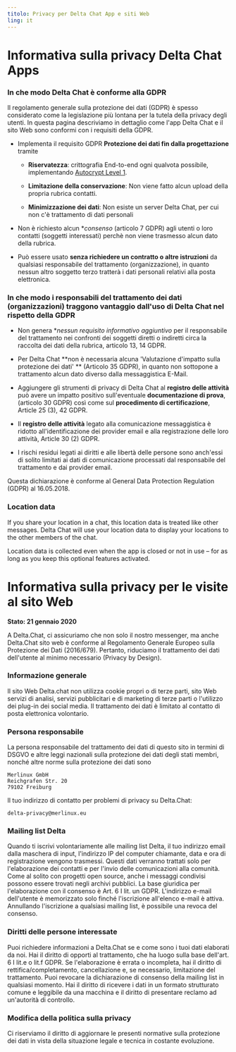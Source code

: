 ```yaml
---
titolo: Privacy per Delta Chat App e siti Web
ling: it
---
```


# Informativa sulla privacy Delta Chat Apps

### In che modo Delta Chat è conforme alla GDPR

Il regolamento generale sulla protezione dei dati (GDPR) è spesso considerato
come la legislazione più lontana per la tutela della privacy degli utenti.
In questa pagina descriviamo in dettaglio come l'app Delta Chat e il sito Web sono conformi
con i requisiti della GDPR.

- Implementa il requisito GDPR **Protezione dei dati fin dalla progettazione** tramite

  - **Riservatezza**: crittografia End-to-end ogni qualvota possibile, implementando
  [Autocrypt Level 1](https://autocrypt.org).

  - **Limitazione della conservazione**: Non viene fatto alcun upload della propria rubrica contatti.

  - **Minimizzazione dei dati**: Non esiste un server Delta Chat, per cui non c'è trattamento di dati personali

- Non è richiesto alcun **consenso* (articolo 7 GDPR) agli utenti o loro contatti (soggetti interessati) perchè non viene trasmesso alcun dato della rubrica.

- Può essere usato **senza richiedere un contratto o altre istruzioni** da qualsiasi responsabile del trattamento (organizzazione), in quanto nessun altro soggetto terzo tratterà i dati personali relativi alla posta elettronica.


### In che modo i responsabili del trattamento dei dati (organizzazioni) traggono vantaggio dall'uso di Delta Chat nel rispetto della GDPR

- Non genera **nessun requisito informativo aggiuntivo* per il responsabile del trattamento nei confronti dei soggetti diretti o indiretti 
circa la raccolta dei dati della rubrica, articolo 13, 14 GDPR.

-  Per Delta Chat **non è necessaria alcuna 'Valutazione d'impatto sulla protezione dei dati' ** (Articolo 35 GDPR), in quanto non sottopone a trattamento alcun dato diverso dalla messaggistica E-Mail.

- Aggiungere gli strumenti di privacy di Delta Chat al 
  **registro delle attività** può avere un impatto positivo 
  sull'eventuale **documentazione di prova**, (articolo 30 GDPR) 
  così come sul **procedimento di certificazione**, Article 25 (3), 42 GDPR.

- Il **registro delle attività** legato alla comunicazione messaggistica è
  ridotto all'identificazione dei provider email e alla registrazione delle loro attività, Article 30 (2) GDPR.

- I rischi residui legati ai diritti e alle libertà delle persone 
  sono anch'essi di solito limitati ai dati di comunicazione processati 
  dal responsabile del trattamento e dai provider email.



Questa dichiarazione è conforme al General Data Protection Regulation (GDPR) al 16.05.2018.


### Location data

If you share your location in a chat,
this location data is treated like other messages.
Delta Chat will use your location data to display your locations
to the other members of the chat.

Location data is collected even when the app is closed or not in use
– for as long as you keep this optional features activated.


# Informativa sulla privacy per le visite al sito Web

**Stato: 21 gennaio 2020**

A Delta.Chat, ci assicuriamo che non solo il nostro messenger, ma anche Delta.Chat
sito web è conforme al Regolamento Generale Europeo sulla Protezione dei Dati
(2016/679). Pertanto, riduciamo il trattamento dei dati dell'utente       al minimo
necessario (Privacy by Design).

### Informazione generale

Il sito Web Delta.chat non utilizza cookie propri o di terze parti, sito Web
servizi di analisi, servizi pubblicitari e di marketing di terze parti o l'utilizzo
dei plug-in dei social media. Il trattamento dei dati è limitato al contatto di posta elettronica
volontario.

### Persona responsabile

La persona responsabile del trattamento dei dati di questo sito in termini di
DSGVO e altre leggi nazionali sulla protezione dei dati degli stati membri, nonché
altre norme sulla protezione dei dati sono

	Merlinux GmbH
	Reichgrafen Str. 20 
	79102 Freiburg

Il tuo indirizzo di contatto per problemi di privacy su Delta.Chat:

	delta-privacy@merlinux.eu

### Mailing list Delta

Quando ti iscrivi volontariamente alle mailing list Delta, il tuo indirizzo email
dalla maschera di input, l'indirizzo IP del computer chiamante, data e ora di
registrazione vengono trasmessi. Questi dati verranno trattati solo per 
l'elaborazione dei contatti e per l'invio delle comunicazioni alla 
comunità. Come al solito con progetti open source, anche i messaggi condivisi possono
essere trovati negli archivi pubblici. La base giuridica per l'elaborazione con il consenso è
Art. 6 I lit. un GDPR. L'indirizzo e-mail dell'utente è memorizzato solo finché
l'iscrizione all'elenco e-mail è attiva. Annullando l'iscrizione a qualsiasi mailing
list, è possibile una revoca del consenso.

### Diritti delle persone interessate

Puoi richiedere informazioni a Delta.Chat se e come sono i tuoi dati
elaborati da noi. Hai il diritto di opporti al trattamento, che ha luogo
sulla base dell'art. 6 I lit.e o lit.f GDPR. Se l'elaborazione è
errata o incompleta, hai il diritto di rettifica/completamento,
cancellazione e, se necessario, limitazione del trattamento. Puoi revocare
la dichiarazione di consenso della mailing list in qualsiasi momento. Hai il diritto
di ricevere i dati in un formato strutturato comune e leggibile da una macchina e il
diritto di presentare reclamo ad un'autorità di controllo.

### Modifica della politica sulla privacy

Ci riserviamo il diritto di aggiornare le presenti normative sulla protezione dei dati in vista
della situazione legale e tecnica in costante evoluzione.


